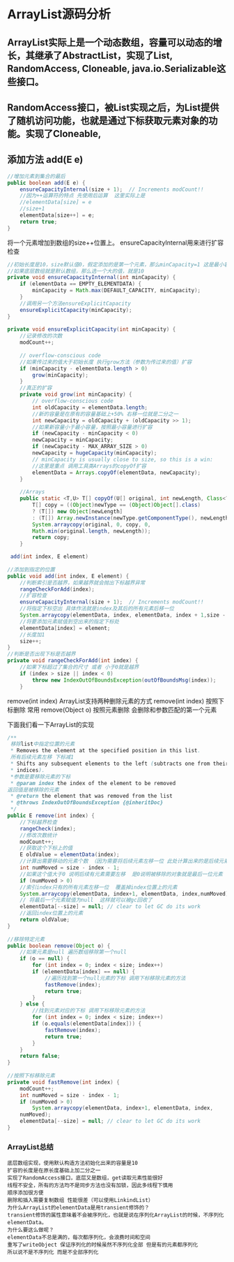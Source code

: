 # ArrayList源码分析

## ArrayList实际上是一个动态数组，容量可以动态的增长，其继承了AbstractList，实现了List, RandomAccess, Cloneable, java.io.Serializable这些接口。
## RandomAccess接口，被List实现之后，为List提供了随机访问功能，也就是通过下标获取元素对象的功能。实现了Cloneable, 

## 添加方法 add(E e)

```java
//增加元素到集合的最后
public boolean add(E e) {
    ensureCapacityInternal(size + 1);  // Increments modCount!!
    //因为++运算符的特点 先使用后运算  这里实际上是
    //elementData[size] = e
    //size+1
    elementData[size++] = e;
    return true;
}
```

将一个元素增加到数组的size++位置上。
ensureCapacityInternal用来进行扩容检查

```java
//初始长度是10，size默认值0，假定添加的是第一个元素，那么minCapacity=1 这是最小容量 如果小于这个容量就会报错
//如果底层数组就是默认数组，那么选一个大的值，就是10
private void ensureCapacityInternal(int minCapacity) {
    if (elementData == EMPTY_ELEMENTDATA) {
        minCapacity = Math.max(DEFAULT_CAPACITY, minCapacity);
    }
    //调用另一个方法ensureExplicitCapacity
    ensureExplicitCapacity(minCapacity);
}
        ​
private void ensureExplicitCapacity(int minCapacity) {
    //记录修改的次数
    modCount++;
        ​
    // overflow-conscious code
    //如果传过来的值大于初始长度 执行grow方法（参数为传过来的值）扩容
    if (minCapacity - elementData.length > 0)
        grow(minCapacity);
    }
    //真正的扩容
    private void grow(int minCapacity) {
        // overflow-conscious code
        int oldCapacity = elementData.length;
        //新的容量是在原有的容量基础上+50% 右移一位就是二分之一
        int newCapacity = oldCapacity + (oldCapacity >> 1);
        //如果新容量小于最小容量，按照最小容量进行扩容
        if (newCapacity - minCapacity < 0)
        newCapacity = minCapacity;
        if (newCapacity - MAX_ARRAY_SIZE > 0)
        newCapacity = hugeCapacity(minCapacity);
        // minCapacity is usually close to size, so this is a win:
        //这里是重点 调用工具类Arrays的copyOf扩容
        elementData = Arrays.copyOf(elementData, newCapacity);
    }
        ​
    //Arrays
    public static <T,U> T[] copyOf(U[] original, int newLength, Class<? extends T[]> newType) {
        T[] copy = ((Object)newType == (Object)Object[].class)
        ? (T[]) new Object[newLength]
        : (T[]) Array.newInstance(newType.getComponentType(), newLength);
        System.arraycopy(original, 0, copy, 0,
        Math.min(original.length, newLength));
        return copy;
    }
```

```java    ​
 add(int index, E element)
 
//添加到指定的位置
public void add(int index, E element) {
    //判断索引是否越界，如果越界就会抛出下标越界异常
    rangeCheckForAdd(index);
    //扩容检查
    ensureCapacityInternal(size + 1);  // Increments modCount!!
    //将指定下标空出 具体作法就是index及其后的所有元素后移一位
    System.arraycopy(elementData, index, elementData, index + 1,size - index);
    //将要添加元素赋值到空出来的指定下标处
    elementData[index] = element;
    //长度加1
    size++;
}
//判断是否出现下标是否越界
private void rangeCheckForAdd(int index) {
    //如果下标超过了集合的尺寸 或者 小于0就是越界  
    if (index > size || index < 0)
        throw new IndexOutOfBoundsException(outOfBoundsMsg(index));
    }
```

remove(int index)
ArrayList支持两种删除元素的方式
remove(int index) 按照下标删除 常用
remove(Object o) 按照元素删除 会删除和参数匹配的第一个元素

下面我们看一下ArrayList的实现

```java
/**
 移除list中指定位置的元素
 * Removes the element at the specified position in this list.
 所有后续元素左移 下标减1
 * Shifts any subsequent elements to the left (subtracts one from their
 * indices).
 *参数是要移除元素的下标
 * @param index the index of the element to be removed
返回值是被移除的元素
 * @return the element that was removed from the list
 * @throws IndexOutOfBoundsException {@inheritDoc}
 */
public E remove(int index) {
    //下标越界检查
    rangeCheck(index);
    //修改次数统计
    modCount++;
    //获取这个下标上的值
    E oldValue = elementData(index);
    //计算出需要移动的元素个数 （因为需要将后续元素左移一位 此处计算出来的是后续元素的位数）
    int numMoved = size - index - 1;
    //如果这个值大于0 说明后续有元素需要左移  是0说明被移除的对象就是最后一位元素
    if (numMoved > 0)
    //索引index只有的所有元素左移一位  覆盖掉index位置上的元素
    System.arraycopy(elementData, index+1, elementData, index,numMoved);
    // 将最后一个元素赋值为null  这样就可以被gc回收了
    elementData[--size] = null; // clear to let GC do its work
    //返回index位置上的元素
    return oldValue;
}
        ​
//移除特定元素
public boolean remove(Object o) {
    //如果元素是null 遍历数组移除第一个null
    if (o == null) {
        for (int index = 0; index < size; index++)
        if (elementData[index] == null) {
            //遍历找到第一个null元素的下标 调用下标移除元素的方法
            fastRemove(index);
            return true;
        }
    } else {
        //找到元素对应的下标 调用下标移除元素的方法
        for (int index = 0; index < size; index++)
        if (o.equals(elementData[index])) {
            fastRemove(index);
            return true;
        }
    }
    return false;
}
        ​
//按照下标移除元素
private void fastRemove(int index) {
    modCount++;
    int numMoved = size - index - 1;
    if (numMoved > 0)
        System.arraycopy(elementData, index+1, elementData, index,
    numMoved);
    elementData[--size] = null; // clear to let GC do its work
}
```

### ArrayList总结
    底层数组实现，使用默认构造方法初始化出来的容量是10
    扩容的长度是在原长度基础上加二分之一
    实现了RandomAccess接口，底层又是数组，get读取元素性能很好
    线程不安全，所有的方法均不是同步方法也没有加锁，因此多线程下慎用
    顺序添加很方便
    删除和插入需要复制数组 性能很差（可以使用LinkindList）
    为什么ArrayList的elementData是用transient修饰的？
    transient修饰的属性意味着不会被序列化，也就是说在序列化ArrayList的时候，不序列化elementData。
    为什么要这么做呢？
    elementData不总是满的，每次都序列化，会浪费时间和空间
    重写了writeObject 保证序列化的时候虽然不序列化全部 但是有的元素都序列化
    所以说不是不序列化 而是不全部序列化
